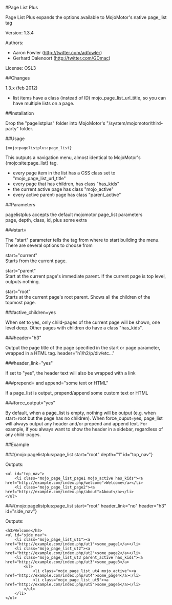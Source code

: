 #Page List Plus

Page List Plus expands the options available to MojoMotor's native page_list tag

Version: 1.3.4

Authors: 
- Aaron Fowler (http://twitter.com/adfowler)
- Gerhard Dalenoort (http://twitter.com/GDmac)

License: OSL3

##Changes

1.3.x (feb 2012)

- list items have a class (instead of ID) mojo_page_list_url_title, so you can have multiple lists on a page.

##Installation

Drop the "pagelistplus" folder into MojoMotor's "/system/mojomotor/third-party" folder.

##Usage

	{mojo:pagelistplus:page_list}

This outputs a navigation menu, almost identical to MojoMotor's {mojo:site:page_list} tag.

- every page item in the list has a CSS class set to "mojo_page_list_url_title"
- every page that has children, has class "has_kids"
- the current active page has class "mojo_active"
- every active parent-page has class "parent_active"


##Parameters

pagelistplus accepts the default mojomotor page_list parameters  
page, depth, class, id, plus some extra

###start=

The "start" parameter tells the tag from where to start building the menu.  
There are several options to choose from

start="current"  
Starts from the current page.

start="parent"  
Start at the current page's immediate parent. If the current page is top level, outputs nothing.

start="root"  
Starts at the current page's root parent. Shows all the children of the topmost page.  

###active_children=yes

When set to yes, only child-pages of the current page will be shown, one level deep. 
Other pages with children do have a class "has_kids".

###header="h3"

Output the page title of the page specified in the start or page parameter,  
wrapped in a HTML tag. header="h1/h2/p/div/etc..."

###header_link="yes"

If set to "yes", the header text will also be wrapped with a link

###prepend= and append="some text or HTML"

If a page_list is output, prepend/append some custom text or HTML

###force_output="yes"

By default, when a page_list is empty, nothing will be output (e.g. when start=root but the page has no children).
When force_ouput=yes, page_list will always output any header and/or prepend and append text.
For example, if you always want to show the header in a sidebar, regardless of any child-pages.


##Example

###{mojo:pagelistplus:page_list start="root" depth="1" id="top_nav"}

Outputs:

	<ul id="top_nav">
		<li class="mojo_page_list_page1 mojo_active has_kids"><a href="http://example.com/index.php/welcome">Welcome</a></li>
		<li class="mojo_page_list_page2"><a href="http://example.com/index.php/about">About</a></li>
	</ul>


###{mojo:pagelistplus:page_list start="root" header_link="no" header="h3" id="side_nav"}

Outputs:

	<h3>Welcome</h3>
	<ul id="side_nav">
		<li class="mojo_page_list_ut1"><a href="http://example.com/index.php/ut1">some_page1</a></li>
		<li class="mojo_page_list_ut2"><a href="http://example.com/index.php/ut2">some_page2</a></li>
		<li class="mojo_page_list_ut3 parent_active has_kids"><a href="http://example.com/index.php/ut3">some_page3</a>
			<ul>
				<li class="mojo_page_list_ut4 mojo_active"><a href="http://example.com/index.php/ut4">some_page4</a></li>
				<li class="mojo_page_list_ut5"><a href="http://example.com/index.php/ut5">some_page5</a></li>
			</ul>
		</li>
	</ul>

